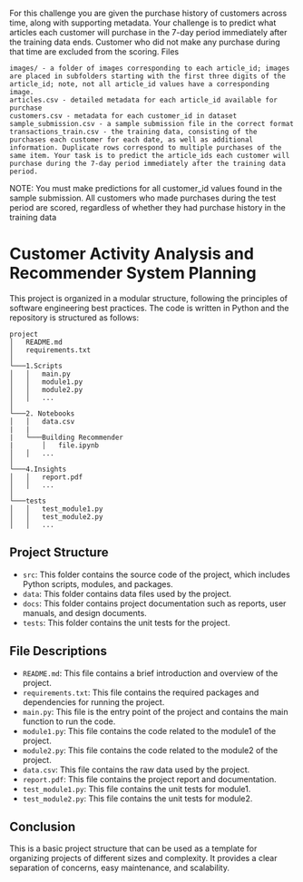 For this challenge you are given the purchase history of customers across time, along with supporting metadata. Your challenge is to predict what articles each customer will purchase in the 7-day period immediately after the training data ends. Customer who did not make any purchase during that time are excluded from the scoring.
Files

    images/ - a folder of images corresponding to each article_id; images are placed in subfolders starting with the first three digits of the article_id; note, not all article_id values have a corresponding image.
    articles.csv - detailed metadata for each article_id available for purchase
    customers.csv - metadata for each customer_id in dataset
    sample_submission.csv - a sample submission file in the correct format
    transactions_train.csv - the training data, consisting of the purchases each customer for each date, as well as additional information. Duplicate rows correspond to multiple purchases of the same item. Your task is to predict the article_ids each customer will purchase during the 7-day period immediately after the training data period.

NOTE: You must make predictions for all customer_id values found in the sample submission. All customers who made purchases during the test period are scored, regardless of whether they had purchase history in the training data

# Customer Activity Analysis and Recommender System Planning

This project is organized in a modular structure, following the principles of software engineering best practices. The code is written in Python and the repository is structured as follows:

```
project
│   README.md
│   requirements.txt
│
└───1.Scripts
│   │   main.py
│   │   module1.py
│   │   module2.py
│   │   ...
│   
└───2. Notebooks
│   │   data.csv
|   |   
|   └───Building Recommender
|       │   file.ipynb
│   │   ...
│   
└───4.Insights
│   │   report.pdf
│   │   ...
│   
└───tests
│   │   test_module1.py
│   │   test_module2.py
│   │   ...

```

## Project Structure

- `src`: This folder contains the source code of the project, which includes Python scripts, modules, and packages.
- `data`: This folder contains data files used by the project.
- `docs`: This folder contains project documentation such as reports, user manuals, and design documents.
- `tests`: This folder contains the unit tests for the project.

## File Descriptions

- `README.md`: This file contains a brief introduction and overview of the project.
- `requirements.txt`: This file contains the required packages and dependencies for running the project.
- `main.py`: This file is the entry point of the project and contains the main function to run the code.
- `module1.py`: This file contains the code related to the module1 of the project.
- `module2.py`: This file contains the code related to the module2 of the project.
- `data.csv`: This file contains the raw data used by the project.
- `report.pdf`: This file contains the project report and documentation.
- `test_module1.py`: This file contains the unit tests for module1.
- `test_module2.py`: This file contains the unit tests for module2.

## Conclusion

This is a basic project structure that can be used as a template for organizing projects of different sizes and complexity. It provides a clear separation of concerns, easy maintenance, and scalability.
